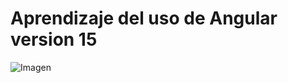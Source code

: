 # Aprendizaje del uso de Angular version 15
<picture>
  <img alt="Imagen" src="https://th.bing.com/th/id/OIP.liYbsPpCk8BCLhNs9R9Z4wHaE8?rs=1&pid=ImgDetMain">
</picture>